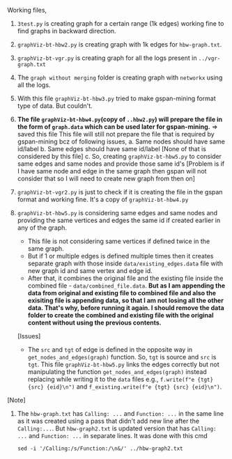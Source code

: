 Working files,

1. `3test.py` is creating graph for a certain range (1k edges) working fine to find graphs in backward direction.

2. `graphViz-bt-hbw2.py` is creating graph with 1k edges for `hbw-graph.txt`.

3. `graphViz-bt-vgr.py` is creating graph for all the logs present in `../vgr-graph.txt`

4. The `graph without merging` folder is creating graph with `networkx` using all the logs.

5. With this file `graphViz-bt-hbw3.py` tried to make gspan-mining format type of data. But couldn't.

6. **The file `graphViz-bt-hbw4.py`(copy of `..hbw2.py`) will prepare the file in the form of `graph.data` which can be used later for gspan-mining.** => saved this file
	This file will still not prepare the file that is required by gspan-mining bcz of following issues,
		a. Same nodes should have same id/label
		b. Same edges should have same id/label
			[None of that is considered by this file]
		c. So, creating `graphViz-bt-hbw5.py` to consider same edges and same nodes and provide those same id's
			[Problem is if I have same node and edge in the same graph then gspan will not consider that so I will need to create new graph from then on]

7. `graphViz-bt-vgr2.py` is just to check if it is creating the file in the gspan format and working fine. It's a copy of `graphViz-bt-hbw4.py`

8. `graphViz-bt-hbw5.py` is considering same edges and same nodes and providing the same vertices and edges the same id if created earlier in any of the graph.
	* This file is not considering same vertices if defined twice in the same graph.
	* But if 1 or multiple edges is defined multiple times then it creates separate graph with those inside `data/existing_edges.data` file with new graph id and same vertex and edge id.
	* After that, it combines the original file and the existing file inside the combined file - `data/combined_file.data`. **But as I am appending the data from original and existing file to combined file and also the exisiting file is appending data, so that I am not losing all the other data. That's why, before running it again. I should remove the data folder to create the combined and existing file with the original content without using the previous contents.**
	
	[Issues]
	* The `src` and `tgt` of edge is defined in the opposite way in `get_nodes_and_edges(graph)` function. So, `tgt` is source and `src` is `tgt`. This file `graphViz-bt-hbw5.py` links the edges correctly but not manipulating the function `get_nodes_and_edges(graph)` instead replacing while writing it to the `data` files e.g., `f.write(f"e {tgt} {src} {eid}\n")` and `f_existing.write(f"e {tgt} {src} {eid}\n")`.
		

[Note]
1. The `hbw-graph.txt` has `Calling: ...` and `Function: ...` in the same line as it was created using a pass that didn't add new line after the `Calling:...`. But `hbw-graph2.txt` is updated version that has `Calling: ...` and `Function: ...` in separate lines. It was done with this cmd 
	```
	sed -i '/Calling:/s/Function:/\n&/' ../hbw-graph2.txt
	```	
